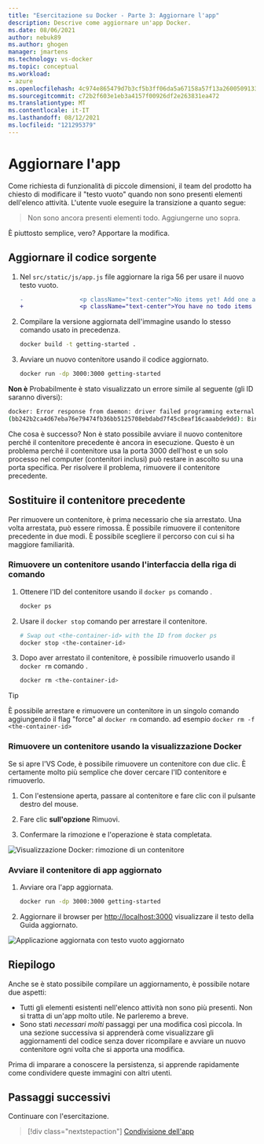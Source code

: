 ```yaml
---
title: "Esercitazione su Docker - Parte 3: Aggiornare l'app"
description: Descrive come aggiornare un'app Docker.
ms.date: 08/06/2021
author: nebuk89
ms.author: ghogen
manager: jmartens
ms.technology: vs-docker
ms.topic: conceptual
ms.workload:
- azure
ms.openlocfilehash: 4c974e865479d7b3cf5b3ff06da5a67158a57f13a26005091336880b1b78990e
ms.sourcegitcommit: c72b2f603e1eb3a4157f00926df2e263831ea472
ms.translationtype: MT
ms.contentlocale: it-IT
ms.lasthandoff: 08/12/2021
ms.locfileid: "121295379"
---
```

# <a name="update-the-app"></a>Aggiornare l'app

Come richiesta di funzionalità di piccole dimensioni, il team del prodotto ha chiesto di modificare il "testo vuoto" quando non sono presenti elementi dell'elenco attività. L'utente vuole eseguire la transizione a quanto segue:

> Non sono ancora presenti elementi todo. Aggiungerne uno sopra.

È piuttosto semplice, vero? Apportare la modifica.

## <a name="update-the-source-code"></a>Aggiornare il codice sorgente

1. Nel `src/static/js/app.js` file aggiornare la riga 56 per usare il nuovo testo vuoto.

    ```diff
    -                <p className="text-center">No items yet! Add one above!</p>
    +                <p className="text-center">You have no todo items yet! Add one above!</p>
    ```

1. Compilare la versione aggiornata dell'immagine usando lo stesso comando usato in precedenza.

    ```bash
    docker build -t getting-started .
    ```

1. Avviare un nuovo contenitore usando il codice aggiornato.

    ```bash
    docker run -dp 3000:3000 getting-started
    ```

**Non è** Probabilmente è stato visualizzato un errore simile al seguente (gli ID saranno diversi):

```bash
docker: Error response from daemon: driver failed programming external connectivity on endpoint laughing_burnell 
(bb242b2ca4d67eba76e79474fb36bb5125708ebdabd7f45c8eaf16caaabde9dd): Bind for 0.0.0.0:3000 failed: port is already allocated.
```

Che cosa è successo? Non è stato possibile avviare il nuovo contenitore perché il contenitore precedente è ancora in esecuzione. Questo è un problema perché il contenitore usa la porta 3000 dell'host e un solo processo nel computer (contenitori inclusi) può restare in ascolto su una porta specifica. Per risolvere il problema, rimuovere il contenitore precedente.

## <a name="replace-the-old-container"></a>Sostituire il contenitore precedente

Per rimuovere un contenitore, è prima necessario che sia arrestato. Una volta arrestata, può essere rimossa. È possibile rimuovere il contenitore precedente in due modi. È possibile scegliere il percorso con cui si ha maggiore familiarità.

### <a name="remove-a-container-using-the-cli"></a>Rimuovere un contenitore usando l'interfaccia della riga di comando

1. Ottenere l'ID del contenitore usando il `docker ps` comando .

    ```bash
    docker ps
    ```

1. Usare il `docker stop` comando per arrestare il contenitore.

    ```bash
    # Swap out <the-container-id> with the ID from docker ps
    docker stop <the-container-id>
    ```

1. Dopo aver arrestato il contenitore, è possibile rimuoverlo usando il `docker rm` comando .

    ```bash
    docker rm <the-container-id>
    ```

> [!TIP]
> È possibile arrestare e rimuovere un contenitore in un singolo comando aggiungendo il flag "force" al `docker rm` comando. ad esempio `docker rm -f <the-container-id>`

### <a name="remove-a-container-using-the-docker-view"></a>Rimuovere un contenitore usando la visualizzazione Docker

Se si apre l'VS Code, è possibile rimuovere un contenitore con due clic. È certamente molto più semplice che dover cercare l'ID contenitore e rimuoverlo.

1. Con l'estensione aperta, passare al contenitore e fare clic con il pulsante destro del mouse.

1. Fare clic **sull'opzione** Rimuovi.

1. Confermare la rimozione e l'operazione è stata completata.

![Visualizzazione Docker: rimozione di un contenitore](media/vs-removing-container.png)

### <a name="start-the-updated-app-container"></a>Avviare il contenitore di app aggiornato

1. Avviare ora l'app aggiornata.

    ```bash
    docker run -dp 3000:3000 getting-started
    ```

1. Aggiornare il browser per [http://localhost:3000](http://localhost:3000) visualizzare il testo della Guida aggiornato.

![Applicazione aggiornata con testo vuoto aggiornato](media/todo-list-updated-empty-text.png)

## <a name="recap"></a>Riepilogo

Anche se è stato possibile compilare un aggiornamento, è possibile notare due aspetti:

- Tutti gli elementi esistenti nell'elenco attività non sono più presenti. Non si tratta di un'app molto utile. Ne parleremo a breve.
- Sono stati *necessari molti* passaggi per una modifica così piccola. In una sezione successiva si apprenderà come visualizzare gli aggiornamenti del codice senza dover ricompilare e avviare un nuovo contenitore ogni volta che si apporta una modifica.

Prima di imparare a conoscere la persistenza, si apprende rapidamente come condividere queste immagini con altri utenti.

## <a name="next-steps"></a>Passaggi successivi

Continuare con l'esercitazione.

> [!div class="nextstepaction"]
> [Condivisione dell'app](share-your-app.md)
